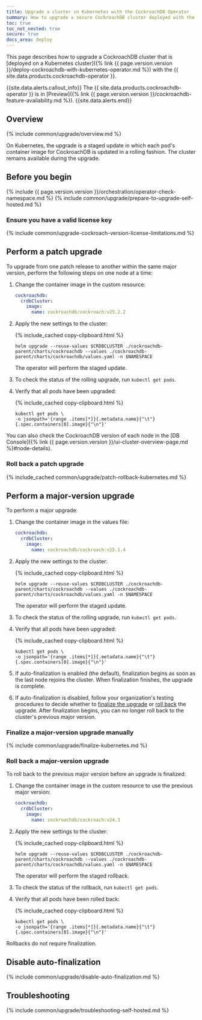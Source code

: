 ```yaml
---
title: Upgrade a cluster in Kubernetes with the CockroachDB Operator
summary: How to upgrade a secure CockroachDB cluster deployed with the CockroachDB operator.
toc: true
toc_not_nested: true
secure: true
docs_area: deploy
---
```


This page describes how to upgrade a CockroachDB cluster that is [deployed on a Kubernetes cluster]({% link {{ page.version.version }}/deploy-cockroachdb-with-kubernetes-operator.md %}) with the {{ site.data.products.cockroachdb-operator }}.

{{site.data.alerts.callout_info}}
The {{ site.data.products.cockroachdb-operator }} is in [Preview]({% link {{ page.version.version }}/cockroachdb-feature-availability.md %}).
{{site.data.alerts.end}}

## Overview

{% include common/upgrade/overview.md %}

On Kubernetes, the upgrade is a staged update in which each pod's container image for CockroachDB is updated in a rolling fashion. The cluster remains available during the upgrade.

## Before you begin

{% include {{ page.version.version }}/orchestration/operator-check-namespace.md %}
{% include common/upgrade/prepare-to-upgrade-self-hosted.md %}

### Ensure you have a valid license key

{% include common/upgrade-cockroach-version-license-limitations.md %}

## Perform a patch upgrade

To upgrade from one patch release to another within the same major version, perform the following steps on one node at a time:

1. Change the container image in the custom resource:

    ~~~ yaml
    cockroachdb:
      crdbCluster:
        image:
          name: cockroachdb/cockroach:v25.2.2
    ~~~

1. Apply the new settings to the cluster:

    {% include_cached copy-clipboard.html %}
    ~~~ shell
    helm upgrade --reuse-values $CRDBCLUSTER ./cockroachdb-parent/charts/cockroachdb --values ./cockroachdb-parent/charts/cockroachdb/values.yaml -n $NAMESPACE
    ~~~

    The operator will perform the staged update.

1. To check the status of the rolling upgrade, run `kubectl get pods`.

1. Verify that all pods have been upgraded:

    {% include_cached copy-clipboard.html %}
    ~~~ shell
    kubectl get pods \
    -o jsonpath='{range .items[*]}{.metadata.name}{"\t"}{.spec.containers[0].image}{"\n"}'
    ~~~

You can also check the CockroachDB version of each node in the [DB Console]({% link {{ page.version.version }}/ui-cluster-overview-page.md %}#node-details).

### Roll back a patch upgrade

{% include_cached common/upgrade/patch-rollback-kubernetes.md %}

## Perform a major-version upgrade

To perform a major upgrade:

1. Change the container image in the values file:

    ~~~ yaml
    cockroachdb:
      crdbCluster:
        image:
          name: cockroachdb/cockroach:v25.1.4
    ~~~

1. Apply the new settings to the cluster:

    {% include_cached copy-clipboard.html %}
    ~~~ shell
    helm upgrade --reuse-values $CRDBCLUSTER ./cockroachdb-parent/charts/cockroachdb --values ./cockroachdb-parent/charts/cockroachdb/values.yaml -n $NAMESPACE
    ~~~

    The operator will perform the staged update.

1. To check the status of the rolling upgrade, run `kubectl get pods`.

1. Verify that all pods have been upgraded:

    {% include_cached copy-clipboard.html %}
    ~~~ shell
    kubectl get pods \
    -o jsonpath='{range .items[*]}{.metadata.name}{"\t"}{.spec.containers[0].image}{"\n"}'
    ~~~

1. If auto-finalization is enabled (the default), finalization begins as soon as the last node rejoins the cluster. When finalization finishes, the upgrade is complete.

1. If auto-finalization is disabled, follow your organization's testing procedures to decide whether to [finalize the upgrade](#finalize-a-major-version-upgrade-manually) or [roll back](#roll-back-a-major-version-upgrade) the upgrade. After finalization begins, you can no longer roll back to the cluster's previous major version.

### Finalize a major-version upgrade manually

{% include common/upgrade/finalize-kubernetes.md %}

### Roll back a major-version upgrade

To roll back to the previous major version before an upgrade is finalized:

1. Change the container image in the custom resource to use the previous major version:

    ~~~ yaml
    cockroachdb:
      crdbCluster:
        image:
          name: cockroachdb/cockroach:v24.3
    ~~~

1. Apply the new settings to the cluster:

    {% include_cached copy-clipboard.html %}
    ~~~ shell
    helm upgrade --reuse-values $CRDBCLUSTER ./cockroachdb-parent/charts/cockroachdb --values ./cockroachdb-parent/charts/cockroachdb/values.yaml -n $NAMESPACE
    ~~~

    The operator will perform the staged rollback.

1. To check the status of the rollback, run `kubectl get pods`.

1. Verify that all pods have been rolled back:

    {% include_cached copy-clipboard.html %}
    ~~~ shell
    kubectl get pods \
    -o jsonpath='{range .items[*]}{.metadata.name}{"\t"}{.spec.containers[0].image}{"\n"}'
    ~~~

Rollbacks do not require finalization.

## Disable auto-finalization

{% include common/upgrade/disable-auto-finalization.md %}

## Troubleshooting

{% include common/upgrade/troubleshooting-self-hosted.md %}
